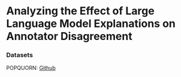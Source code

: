 # Analyzing the Effect of Large Language Model Explanations on Annotator Disagreement

### Datasets

POPQUORN: [Github](https://github.com/Jiaxin-Pei/potato-prolific-dataset)